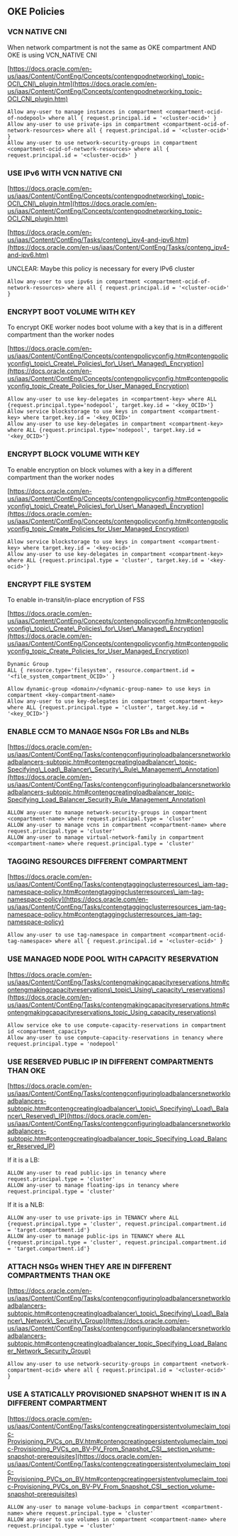 ## OKE Policies

  

### VCN NATIVE CNI

When network compartment is not the same as OKE compartment AND OKE is using VCN\_NATIVE CNI

[https://docs.oracle.com/en-us/iaas/Content/ContEng/Concepts/contengpodnetworking\_topic-OCI\_CNI\_plugin.htm](https://docs.oracle.com/en-us/iaas/Content/ContEng/Concepts/contengpodnetworking_topic-OCI_CNI_plugin.htm)  

```
Allow any-user to manage instances in compartment <compartment-ocid-of-nodepool> where all { request.principal.id = '<cluster-ocid>' }
Allow any-user to use private-ips in compartment <compartment-ocid-of-network-resources> where all { request.principal.id = '<cluster-ocid>' }
Allow any-user to use network-security-groups in compartment <compartment-ocid-of-network-resources> where all { request.principal.id = '<cluster-ocid>' }
```

  

### USE IPv6 WITH VCN NATIVE CNI

[https://docs.oracle.com/en-us/iaas/Content/ContEng/Concepts/contengpodnetworking\_topic-OCI\_CNI\_plugin.htm](https://docs.oracle.com/en-us/iaas/Content/ContEng/Concepts/contengpodnetworking_topic-OCI_CNI_plugin.htm)  

[https://docs.oracle.com/en-us/iaas/Content/ContEng/Tasks/conteng\_ipv4-and-ipv6.htm](https://docs.oracle.com/en-us/iaas/Content/ContEng/Tasks/conteng_ipv4-and-ipv6.htm)  

UNCLEAR: Maybe this policy is necessary for every IPv6 cluster

```
Allow any-user to use ipv6s in compartment <compartment-ocid-of-network-resources> where all { request.principal.id = '<cluster-ocid>' }
```

  

### ENCRYPT BOOT VOLUME WITH KEY

To encrypt OKE worker nodes boot volume with a key that is in a different compartment than the worker nodes

[https://docs.oracle.com/en-us/iaas/Content/ContEng/Concepts/contengpolicyconfig.htm#contengpolicyconfig\_topic\_Create\_Policies\_for\_User\_Managed\_Encryption](https://docs.oracle.com/en-us/iaas/Content/ContEng/Concepts/contengpolicyconfig.htm#contengpolicyconfig_topic_Create_Policies_for_User_Managed_Encryption)  

```
Allow any-user to use key-delegates in <compartment-key> where ALL {request.principal.type='nodepool', target.key.id = '<key_OCID>'}
Allow service blockstorage to use keys in compartment <compartment-key> where target.key.id = '<key_OCID>'
Allow any-user to use key-delegates in compartment <compartment-key> where ALL {request.principal.type='nodepool', target.key.id = '<key_OCID>'}
```

  

### ENCRYPT BLOCK VOLUME WITH KEY

To enable encryption on block volumes with a key in a different compartment than the worker nodes

[https://docs.oracle.com/en-us/iaas/Content/ContEng/Concepts/contengpolicyconfig.htm#contengpolicyconfig\_topic\_Create\_Policies\_for\_User\_Managed\_Encryption](https://docs.oracle.com/en-us/iaas/Content/ContEng/Concepts/contengpolicyconfig.htm#contengpolicyconfig_topic_Create_Policies_for_User_Managed_Encryption)  

```
Allow service blockstorage to use keys in compartment <compartment-key> where target.key.id = '<key-ocid>'
Allow any-user to use key-delegates in compartment <compartment-key> where ALL {request.principal.type = 'cluster', target.key.id = '<key-ocid>'}
```

  

### ENCRYPT FILE SYSTEM

To enable in-transit/in-place encryption of FSS

[https://docs.oracle.com/en-us/iaas/Content/ContEng/Concepts/contengpolicyconfig.htm#contengpolicyconfig\_topic\_Create\_Policies\_for\_User\_Managed\_Encryption](https://docs.oracle.com/en-us/iaas/Content/ContEng/Concepts/contengpolicyconfig.htm#contengpolicyconfig_topic_Create_Policies_for_User_Managed_Encryption)  

```
Dynamic Group
ALL { resource.type='filesystem', resource.compartment.id = '<file_system_compartment_OCID>' }

Allow dynamic-group <domain>/<dynamic-group-name> to use keys in compartment <key-compartment-name>
Allow any-user to use key-delegates in compartment <compartment-key> where ALL {request.principal.type = 'cluster', target.key.id = '<key_OCID>'}
```

  

### ENABLE CCM TO MANAGE NSGs FOR LBs and NLBs

[https://docs.oracle.com/en-us/iaas/Content/ContEng/Tasks/contengconfiguringloadbalancersnetworkloadbalancers-subtopic.htm#contengcreatingloadbalancer\_topic-Specifying\_Load\_Balancer\_Security\_Rule\_Management\_Annotation](https://docs.oracle.com/en-us/iaas/Content/ContEng/Tasks/contengconfiguringloadbalancersnetworkloadbalancers-subtopic.htm#contengcreatingloadbalancer_topic-Specifying_Load_Balancer_Security_Rule_Management_Annotation)

```
ALLOW any-user to manage network-security-groups in compartment <compartment-name> where request.principal.type = 'cluster'
ALLOW any-user to manage vcns in compartment <compartment-name> where request.principal.type = 'cluster'
ALLOW any-user to manage virtual-network-family in compartment <compartment-name> where request.principal.type = 'cluster'
```

  

### TAGGING RESOURCES DIFFERENT COMPARTMENT

[https://docs.oracle.com/en-us/iaas/Content/ContEng/Tasks/contengtaggingclusterresources\_iam-tag-namespace-policy.htm#contengtaggingclusterresources\_iam-tag-namespace-policy](https://docs.oracle.com/en-us/iaas/Content/ContEng/Tasks/contengtaggingclusterresources_iam-tag-namespace-policy.htm#contengtaggingclusterresources_iam-tag-namespace-policy)

```
Allow any-user to use tag-namespace in compartment <compartment-ocid-tag-namespace> where all { request.principal.id = '<cluster-ocid>' }
```

  

### USE MANAGED NODE POOL WITH CAPACITY RESERVATION

[https://docs.oracle.com/en-us/iaas/Content/ContEng/Tasks/contengmakingcapacityreservations.htm#contengmakingcapacityreservations\_topic\_Using\_capacity\_reservations](https://docs.oracle.com/en-us/iaas/Content/ContEng/Tasks/contengmakingcapacityreservations.htm#contengmakingcapacityreservations_topic_Using_capacity_reservations)  

```
Allow service oke to use compute-capacity-reservations in compartment id <compartment_capacity>
Allow any-user to use compute-capacity-reservations in tenancy where request.principal.type = 'nodepool'
```

  

### USE RESERVED PUBLIC IP IN DIFFERENT COMPARTMENTS THAN OKE

[https://docs.oracle.com/en-us/iaas/Content/ContEng/Tasks/contengconfiguringloadbalancersnetworkloadbalancers-subtopic.htm#contengcreatingloadbalancer\_topic\_Specifying\_Load\_Balancer\_Reserved\_IP](https://docs.oracle.com/en-us/iaas/Content/ContEng/Tasks/contengconfiguringloadbalancersnetworkloadbalancers-subtopic.htm#contengcreatingloadbalancer_topic_Specifying_Load_Balancer_Reserved_IP)  

If it is a LB:

```
ALLOW any-user to read public-ips in tenancy where request.principal.type = 'cluster'
ALLOW any-user to manage floating-ips in tenancy where request.principal.type = 'cluster'
```

  

If it is a NLB:

```
ALLOW any-user to use private-ips in TENANCY where ALL {request.principal.type = 'cluster', request.principal.compartment.id = 'target.compartment.id'}
ALLOW any-user to manage public-ips in TENANCY where ALL {request.principal.type = 'cluster', request.principal.compartment.id = 'target.compartment.id'}
```

  

### ATTACH NSGs WHEN THEY ARE IN DIFFERENT COMPARTMENTS THAN OKE

[https://docs.oracle.com/en-us/iaas/Content/ContEng/Tasks/contengconfiguringloadbalancersnetworkloadbalancers-subtopic.htm#contengcreatingloadbalancer\_topic\_Specifying\_Load\_Balancer\_Network\_Security\_Group](https://docs.oracle.com/en-us/iaas/Content/ContEng/Tasks/contengconfiguringloadbalancersnetworkloadbalancers-subtopic.htm#contengcreatingloadbalancer_topic_Specifying_Load_Balancer_Network_Security_Group)  

```
Allow any-user to use network-security-groups in compartment <network-compartment-ocid> where all { request.principal.id = '<cluster-ocid>' }
```

### USE A STATICALLY PROVISIONED SNAPSHOT WHEN IT IS IN A DIFFERENT COMPARTMENT

[https://docs.oracle.com/en-us/iaas/Content/ContEng/Tasks/contengcreatingpersistentvolumeclaim_topic-Provisioning_PVCs_on_BV.htm#contengcreatingpersistentvolumeclaim_topic-Provisioning_PVCs_on_BV-PV_From_Snapshot_CSI__section_volume-snapshot-prerequisites](https://docs.oracle.com/en-us/iaas/Content/ContEng/Tasks/contengcreatingpersistentvolumeclaim_topic-Provisioning_PVCs_on_BV.htm#contengcreatingpersistentvolumeclaim_topic-Provisioning_PVCs_on_BV-PV_From_Snapshot_CSI__section_volume-snapshot-prerequisites)

```
ALLOW any-user to manage volume-backups in compartment <compartment-name> where request.principal.type = 'cluster'
ALLOW any-user to use volumes in compartment <compartment-name> where request.principal.type = 'cluster'
```
